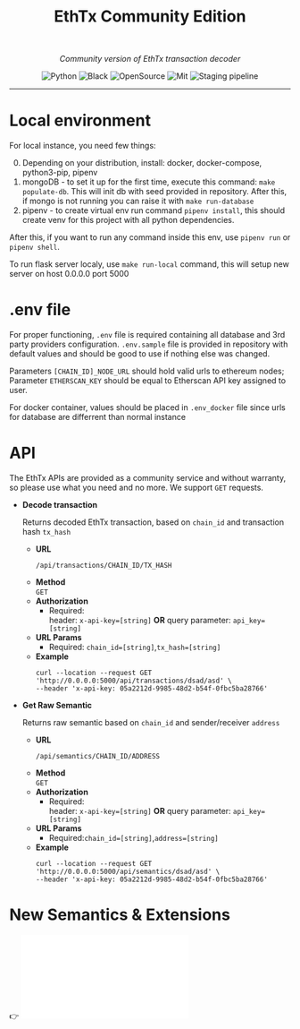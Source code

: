<h1 align='center' style="border-bottom: none">
  EthTx Community Edition
</h1>
<br/>
<p align="center">
    <em>Community version of EthTx transaction decoder</em>
</p>
<p align="center">
<a target="_blank">
    <img src="https://img.shields.io/badge/Made%20with-Python-1f425f.svg" alt="Python">
</a>
<a target="_blank">
    <img src="https://img.shields.io/badge/code%20style-black-000000.svg" alt="Black">
</a>
<a target="_blank">
    <img src="https://badgen.net/badge/Open%20Source%20%3F/Yes%21/blue?icon=github" alt="OpenSource">
</a>
<a target="_blank">
    <img src="https://img.shields.io/github/license/Naereen/StrapDown.js.svg" alt="Mit">
</a>
<a target="_blank">
    <img src="https://github.com/EthTx/ethtx_ce/actions/workflows/deploy.yml/badge.svg" alt="Staging pipeline">
</a>
</p>

---

# Local environment

For local instance, you need few things:

0. Depending on your distribution, install: docker, docker-compose, python3-pip, pipenv
1. mongoDB - to set it up for the first time, execute this command: `make populate-db`. This will init db with seed
   provided in repository. After this, if mongo is not running you can raise it with `make run-database`
2. pipenv - to create virtual env run command `pipenv install`, this should create venv for this project with all python
   dependencies.

After this, if you want to run any command inside this env, use `pipenv run` or `pipenv shell`.

To run flask server localy, use `make run-local` command, this will setup new server on host 0.0.0.0 port 5000

# .env file

For proper functioning, `.env` file is required containing all database and 3rd party providers configuration.
`.env.sample` file is provided in repository with default values and should be good to use if nothing else was changed.

Parameters `[CHAIN_ID]_NODE_URL` should hold valid urls to ethereum nodes; Parameter `ETHERSCAN_KEY` should be equal to
Etherscan API key assigned to user.

For docker container, values should be placed in `.env_docker` file since urls for database are differrent than normal
instance

# API

The EthTx APIs are provided as a community service and without warranty, so please use what you need and no more. We
support `GET` requests.

* **Decode transaction**

  Returns decoded EthTx transaction, based on `chain_id` and transaction hash `tx_hash`

    * **URL**
      ```shell
      /api/transactions/CHAIN_ID/TX_HASH
      ```
    * **Method**  
      `GET`
    * **Authorization**
        * Required:  
          header: `x-api-key=[string]` **OR** query parameter: `api_key=[string]`
    * **URL Params**
        * Required: `chain_id=[string]`,`tx_hash=[string]`
    * **Example**
      ```shell
      curl --location --request GET 'http://0.0.0.0:5000/api/transactions/dsad/asd' \
      --header 'x-api-key: 05a2212d-9985-48d2-b54f-0fbc5ba28766'
      ```


* **Get Raw Semantic**

  Returns raw semantic based on `chain_id` and sender/receiver `address`

    * **URL**
      ```shell
      /api/semantics/CHAIN_ID/ADDRESS
      ```
    * **Method**  
      `GET`
    * **Authorization**
        * Required:  
          header: `x-api-key=[string]` **OR** query parameter: `api_key=[string]`
    * **URL Params**
        * Required:`chain_id=[string]`,`address=[string]`
    * **Example**
      ```shell
      curl --location --request GET 'http://0.0.0.0:5000/api/semantics/dsad/asd' \
      --header 'x-api-key: 05a2212d-9985-48d2-b54f-0fbc5ba28766'
      ```

# New Semantics & Extensions

:point_right: ![Development](DEVELOPMENT.md)
